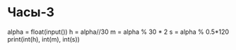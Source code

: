 # Часы-3
alpha = float(input())
h = alpha//30
m = alpha % 30 * 2
s = alpha % 0.5*120
print(int(h), int(m), int(s))

